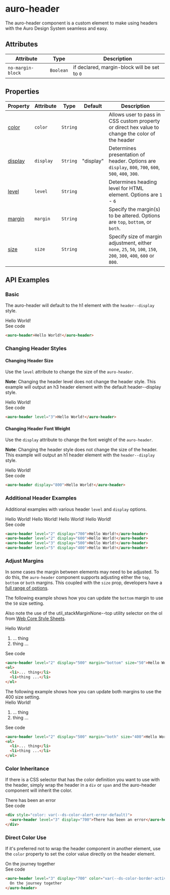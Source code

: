 <!-- AURO-GENERATED-CONTENT:START (FILE:src=../docs/api.md) -->
<!-- The below content is automatically added from ../docs/api.md -->

# auro-header

The auro-header component is a custom element to make using headers with the Auro Design System seamless and easy.

## Attributes

| Attribute         | Type      | Description                                  |
|-------------------|-----------|----------------------------------------------|
| `no-margin-block` | `Boolean` | if declared, margin-block will be set to `0` |

## Properties

| Property  | Attribute | Type     | Default   | Description                                      |
|-----------|-----------|----------|-----------|--------------------------------------------------|
| [color](#color)   | `color`   | `String` |           | Allows user to pass in CSS custom property or direct hex value to change the color of the header |
| [display](#display) | `display` | `String` | "display" | Determines presentation of header. Options are `display`, `800`, `700`, `600`, `500`, `400`, `300`. |
| [level](#level)   | `level`   | `String` |           | Determines heading level for HTML element. Options are `1` - `6` |
| [margin](#margin)  | `margin`  | `String` |           | Specify the margin(s) to be altered. Options are `top`, `bottom`, or `both`. |
| [size](#size)    | `size`    | `String` |           | Specify size of margin adjustment, either `none`, `25`, `50`, `100`, `150`, `200`, `300`, `400`, `600` or `800`. |
<!-- AURO-GENERATED-CONTENT:END -->

## API Examples

### Basic

The auro-header will default to the h1 element with the `header--display` style.

<div class="exampleWrapper">
  <!-- AURO-GENERATED-CONTENT:START (FILE:src=../apiExamples/basic.html) -->
  <!-- The below content is automatically added from ../apiExamples/basic.html -->
  <auro-header>Hello World!</auro-header>
  <!-- AURO-GENERATED-CONTENT:END -->
</div>
<auro-accordion alignRight>
  <span slot="trigger">See code</span>
<!-- AURO-GENERATED-CONTENT:START (CODE:src=../apiExamples/basic.html) -->
<!-- The below code snippet is automatically added from ../apiExamples/basic.html -->

```html
<auro-header>Hello World!</auro-header>
```
<!-- AURO-GENERATED-CONTENT:END -->
</auro-accordion>

### Changing Header Styles

#### Changing Header Size

Use the `level` attribute to change the size of the `auro-header`.

**Note**: Changing the header level does not change the header style. This example will output an h3 header element with the default header--display style.

<div class="exampleWrapper">
  <!-- AURO-GENERATED-CONTENT:START (FILE:src=../apiExamples/level.html) -->
  <!-- The below content is automatically added from ../apiExamples/level.html -->
  <auro-header level="3">Hello World!</auro-header>
  <!-- AURO-GENERATED-CONTENT:END -->
</div>
<auro-accordion alignRight>
  <span slot="trigger">See code</span>
<!-- AURO-GENERATED-CONTENT:START (CODE:src=../apiExamples/level.html) -->
<!-- The below code snippet is automatically added from ../apiExamples/level.html -->

```html
<auro-header level="3">Hello World!</auro-header>
```
<!-- AURO-GENERATED-CONTENT:END -->
</auro-accordion>

#### Changing Header Font Weight

Use the `display` attribute to change the font weight of the `auro-header`.

**Note**: Changing the header style does not change the size of the header. This example will output an h1 header element with the `header--display` style.

<div class="exampleWrapper">
  <!-- AURO-GENERATED-CONTENT:START (FILE:src=../apiExamples/display.html) -->
  <!-- The below content is automatically added from ../apiExamples/display.html -->
  <auro-header display="800">Hello World!</auro-header>
  <!-- AURO-GENERATED-CONTENT:END -->
</div>
<auro-accordion alignRight>
  <span slot="trigger">See code</span>
<!-- AURO-GENERATED-CONTENT:START (CODE:src=../apiExamples/display.html) -->
<!-- The below code snippet is automatically added from ../apiExamples/display.html -->

```html
<auro-header display="800">Hello World!</auro-header>
```
<!-- AURO-GENERATED-CONTENT:END -->
</auro-accordion>

### Additional Header Examples

Additional examples with various header `level` and `display` options.

<div class="exampleWrapper">
  <!-- AURO-GENERATED-CONTENT:START (FILE:src=../apiExamples/additionalExamples.html) -->
  <!-- The below content is automatically added from ../apiExamples/additionalExamples.html -->
  <auro-header level="2" display="700">Hello World!</auro-header>
  <auro-header level="2" display="600">Hello World!</auro-header>
  <auro-header level="3" display="500">Hello World!</auro-header>
  <auro-header level="5" display="400">Hello World!</auro-header>
  <!-- AURO-GENERATED-CONTENT:END -->
</div>
<auro-accordion alignRight>
  <span slot="trigger">See code</span>
<!-- AURO-GENERATED-CONTENT:START (CODE:src=../apiExamples/additionalExamples.html) -->
<!-- The below code snippet is automatically added from ../apiExamples/additionalExamples.html -->

```html
<auro-header level="2" display="700">Hello World!</auro-header>
<auro-header level="2" display="600">Hello World!</auro-header>
<auro-header level="3" display="500">Hello World!</auro-header>
<auro-header level="5" display="400">Hello World!</auro-header>
```
<!-- AURO-GENERATED-CONTENT:END -->
</auro-accordion>

### Adjust Margins

In some cases the margin between elements may need to be adjusted. To do this, the `auro-header` component supports adjusting either the `top`, `bottom` or `both` margins. This coupled with the `size` prop, developers have a [full range of options](https://auro.alaskaair.com/components/auro/header/api).

The following example shows how you can update the `bottom` margin to use the `50` size setting.

Also note the use of the  util_stackMarginNone--top  utility selector on the ol from [Web Core Style Sheets](https://alaskaairlines.github.io/WebCoreStyleSheets/#utility-layout-mixin-auro_spacing).

<div class="exampleWrapper">
  <!-- AURO-GENERATED-CONTENT:START (FILE:src=../apiExamples/margins.html) -->
  <!-- The below content is automatically added from ../apiExamples/margins.html -->
  <auro-header level="2" display="500" margin="bottom" size="50">Hello World!</auro-header>
  <ol>
    <li>... thing</li>
    <li>thing ...</li>
  </ol>
  <!-- AURO-GENERATED-CONTENT:END -->
</div>
<auro-accordion alignRight>
  <span slot="trigger">See code</span>
<!-- AURO-GENERATED-CONTENT:START (CODE:src=../apiExamples/margins.html) -->
<!-- The below code snippet is automatically added from ../apiExamples/margins.html -->

```html
<auro-header level="2" display="500" margin="bottom" size="50">Hello World!</auro-header>
<ol>
  <li>... thing</li>
  <li>thing ...</li>
</ol>
```
<!-- AURO-GENERATED-CONTENT:END -->
</auro-accordion>
The following example shows how you can update both margins to use the 400 size setting.

<div class="exampleWrapper">
  <!-- AURO-GENERATED-CONTENT:START (FILE:src=../apiExamples/margins2.html) -->
  <!-- The below content is automatically added from ../apiExamples/margins2.html -->
  <auro-header level="2" display="500" margin="both" size="400">Hello World!</auro-header>
  <ol>
    <li>... thing</li>
    <li>thing ...</li>
  </ol>
  <!-- AURO-GENERATED-CONTENT:END -->
</div>
<auro-accordion alignRight>
  <span slot="trigger">See code</span>
<!-- AURO-GENERATED-CONTENT:START (CODE:src=../apiExamples/margins2.html) -->
<!-- The below code snippet is automatically added from ../apiExamples/margins2.html -->

```html
<auro-header level="2" display="500" margin="both" size="400">Hello World!</auro-header>
<ol>
  <li>... thing</li>
  <li>thing ...</li>
</ol>
```
<!-- AURO-GENERATED-CONTENT:END -->
</auro-accordion>

### Color Inheritance

If there is a CSS selector that has the color definition you want to use with the header, simply wrap the header in a `div` or `span` and the auro-header component will inherit the color.

<div class="exampleWrapper">
  <!-- AURO-GENERATED-CONTENT:START (FILE:src=../apiExamples/colorInheritance.html) -->
  <!-- The below content is automatically added from ../apiExamples/colorInheritance.html -->
  <div style="color: var(--ds-color-alert-error-default)">
    <auro-header level="3" display="700">There has been an error</auro-header>
  </div>
  <!-- AURO-GENERATED-CONTENT:END -->
</div>
<auro-accordion alignRight>
  <span slot="trigger">See code</span>
<!-- AURO-GENERATED-CONTENT:START (CODE:src=../apiExamples/colorInheritance.html) -->
<!-- The below code snippet is automatically added from ../apiExamples/colorInheritance.html -->

```html
<div style="color: var(--ds-color-alert-error-default)">
  <auro-header level="3" display="700">There has been an error</auro-header>
</div>
```
<!-- AURO-GENERATED-CONTENT:END -->
</auro-accordion>

### Direct Color Use

If it's preferred not to wrap the header component in another element, use the `color` property to set the color value directly on the header element.

<div class="exampleWrapper">
  <!-- AURO-GENERATED-CONTENT:START (FILE:src=../apiExamples/directColor.html) -->
  <!-- The below content is automatically added from ../apiExamples/directColor.html -->
  <auro-header level="3" display="700" color="var(--ds-color-border-active-default)">
    On the journey together
  </auro-header>
  <!-- AURO-GENERATED-CONTENT:END -->
</div>
<auro-accordion alignRight>
  <span slot="trigger">See code</span>
<!-- AURO-GENERATED-CONTENT:START (CODE:src=../apiExamples/directColor.html) -->
<!-- The below code snippet is automatically added from ../apiExamples/directColor.html -->

```html
<auro-header level="3" display="700" color="var(--ds-color-border-active-default)">
  On the journey together
</auro-header>
```
<!-- AURO-GENERATED-CONTENT:END -->
</auro-accordion>
